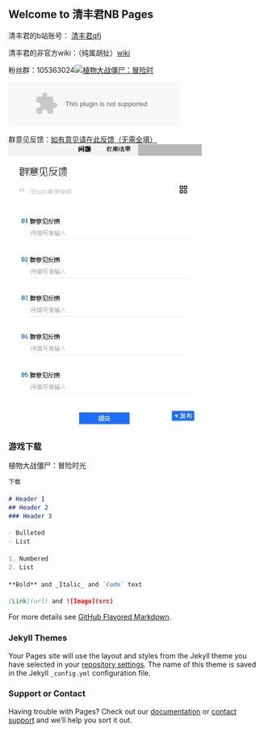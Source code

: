 ## Welcome to 清丰君NB Pages

清丰君的b站账号： [清丰君qfj](https://space.bilibili.com/414860281?from=search&seid=18175999809506675303) 

清丰君的非官方wiki：（纯属胡扯）[wiki](https://github.com/DTpeel/homepage/wiki)

粉丝群：105363024<a target="_blank" href="//shang.qq.com/wpa/qunwpa?idkey=44215c63afbe7ffef01a54753a3c148923c6e0bc7b061ef283f5ab59784d8f3f"><img border="0" src="//pub.idqqimg.com/wpa/images/group.png" alt="植物大战僵尸：冒险时" title="植物大战僵尸：冒险时"></a>

<embed src="//music.163.com/style/swf/widget.swf?sid=4010234&type=2&auto=1&width=320&height=66" width="340" height="86"  allowNetworking="all"></embed>

群意见反馈：[如有意见请在此反馈（无需全填）](https://docs.qq.com/form/edit/BqI21X2yZIht1QOI5S28Zx6o23ngqV2VuNpq2ufEmB36DXW34azzwf3C3fB70rLWGf2ICBVE29B7UH3NMd4r2?tdsourcetag=s_pctim_send_grpfile&ADUIN=3279587648&ADSESSION=1582451887&ADTAG=CLIENT.QQ.5603_.0&ADPUBNO=26933#/edit)
               <img src="./home/0.png">

### 游戏下载 
植物大战僵尸：冒险时光

```markdown
下载

# Header 1
## Header 2
### Header 3

- Bulleted
- List

1. Numbered
2. List

**Bold** and _Italic_ and `Code` text

[Link](url) and ![Image](src)
```

For more details see [GitHub Flavored Markdown](https://guides.github.com/features/mastering-markdown/).

### Jekyll Themes

Your Pages site will use the layout and styles from the Jekyll theme you have selected in your [repository settings](https://github.com/DTpeel/homepage/settings). The name of this theme is saved in the Jekyll `_config.yml` configuration file.

### Support or Contact

Having trouble with Pages? Check out our [documentation](https://help.github.com/categories/github-pages-basics/) or [contact support](https://github.com/contact) and we’ll help you sort it out.


